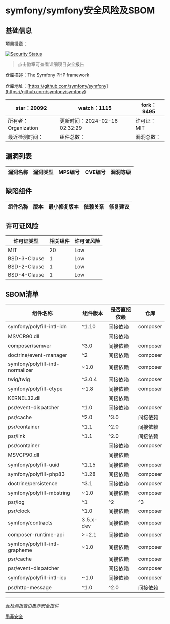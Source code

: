 # symfony/symfony安全风险及SBOM

## 基础信息

项目徽章：

[![Security Status](https://www.murphysec.com/platform3/v31/badge/1758204601218105344.svg)](https://www.murphysec.com/console/report/1691516035264176128/1758204601218105344)

> 点击徽章可查看详细项目安全报告

仓库描述：The Symfony PHP framework

仓库地址：[https://github.com/symfony/symfony](https://github.com/symfony/symfony)

| star：29092 | watch：1115 | fork：9495 |
| ----------- | -------------- | ------------ |
| 所有者：Organization | 更新时间：2024-02-16 02:32:29 | 许可证：MIT |
| 最近检测时间： | 组件总数： | 漏洞总数： |




## 漏洞列表

| 漏洞名称 | 漏洞类型 | MPS编号 | CVE编号 | 漏洞等级 |
| ------- | ------ | ------- | ------ | ----- |





## 缺陷组件

| 组件名称 | 版本 | 最小修复版本 | 依赖关系 | 修复建议 |
| -------- | ---- | ------------ | -------- | -------- |





## 许可证风险

| 许可证类型 | 相关组件 | 许可证风险 |
| ---------- | -------- | ---------- |
|MIT|20|Low|
|BSD-3-Clause|1|Low|
|BSD-2-Clause|1|Low|
|BSD-4-Clause|1|Low|




## SBOM清单

| 组件名称 | 组件版本 | 是否直接依赖 | 仓库 |
| -------- | -------- | ------------ | ---- |
|symfony/polyfill-intl-idn|^1.10|间接依赖|composer|
|MSVCR90.dll||间接依赖||
|composer/semver|^3.0|间接依赖|composer|
|doctrine/event-manager|^2|间接依赖|composer|
|symfony/polyfill-intl-normalizer|~1.0|间接依赖|composer|
|twig/twig|^3.0.4|间接依赖|composer|
|symfony/polyfill-ctype|~1.8|间接依赖|composer|
|KERNEL32.dll||间接依赖||
|psr/event-dispatcher|^1.0|间接依赖|composer|
|psr/cache|^2.0|^3.0|间接依赖|composer|
|psr/container|^1.1|^2.0|间接依赖|composer|
|psr/link|^1.1|^2.0|间接依赖|composer|
|psr/container||间接依赖|composer|
|MSVCP90.dll||间接依赖||
|symfony/polyfill-uuid|^1.15|间接依赖|composer|
|symfony/polyfill-php83|^1.28|间接依赖|composer|
|doctrine/persistence|^3.1|间接依赖|composer|
|symfony/polyfill-mbstring|~1.0|间接依赖|composer|
|psr/log|^1|^2|^3|间接依赖|composer|
|psr/clock|^1.0|间接依赖|composer|
|symfony/contracts|3.5.x-dev|间接依赖|composer|
|composer-runtime-api|>=2.1|间接依赖|composer|
|symfony/polyfill-intl-grapheme|~1.0|间接依赖|composer|
|psr/cache||间接依赖|composer|
|psr/event-dispatcher||间接依赖|composer|
|symfony/polyfill-intl-icu|~1.0|间接依赖|composer|
|psr/http-message|^1.0|^2.0|间接依赖|composer|


------

*此检测报告由墨菲安全提供*

[墨菲安全](www.murphysec.com)